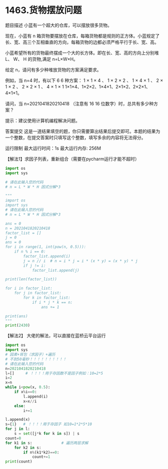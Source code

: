 # 1463.货物摆放问题

题目描述
小蓝有一个超大的仓库，可以摆放很多货物。

现在，小蓝有 
n 箱货物要摆放在仓库，每箱货物都是规则的正方体。小蓝规定了长、宽、高三个互相垂直的方向，每箱货物的边都必须严格平行于长、宽、高。

小蓝希望所有的货物最终摆成一个大的长方体。即在长、宽、高的方向上分别堆 
L、
W、
H 的货物,满足 
n=L×W×H。

给定 
n，请问有多少种堆放货物的方案满足要求。

例如，当 
n=4 时，有以下 
6
6 种方案：
1
×
1
×
4
、
1
×
2
×
2
、
1
×
4
×
1
、
2
×
1
×
2
、
2
×
2
×
1
、
4
×
1
×
1
1×1×4、1×2×2、1×4×1、2×1×2、2×2×1、4×1×1。

请问，当 
n=2021041820210418 （注意有 
16
16 位数字）时，总共有多少种方案？

提示：建议使用计算机编程解决问题。

答案提交
这是一道结果填空的题，你只需要算出结果后提交即可。本题的结果为一个整数，在提交答案时只填写这个整数，填写多余的内容将无法得分。

运行限制
最大运行时间：1s
最大运行内存: 256M

【解法1】求因子列表，重新组合（需要在pycharm运行才能不超时）
```python
import os
import sys

# 请在此输入您的代码
# n = L * W * H 因式分解*3

"""
import os
import sys
# 请在此输入您的代码
# n = L * W * H 因式分解*3

ans = 0
n = 2021041820210418
factor_list = []
j = 0
ans = 0
for i in range(1, int(pow(n, 0.5))):
    if n % i == 0:
        factor_list.append(i)
        j = n // i  # n = i * j = i * (x * y) = (x * y) * j
        if j != i:
            factor_list.append(j)

print(len(factor_list))

for i in factor_list:
    for j in factor_list:
        for k in factor_list:
            if i * j * k == n:
                ans += 1

print(ans)
"""
print(2430)

```

【解法2】 大佬的解法，可以直接在蓝桥云平台运行

```python
import os
import sys
# 因素+背包（求因子）+遍历
# 不到50毫秒！！！！！！！！！！
# 请在此输入您的代码
n=2021041820210418
l=[]     # ！！！！用于存因数不是因子例如：10=2*5
i=2
x=n
while i<pow(x, 0.5):
    if x%i==0:
        l.append(i)
        x=x//i
    else:
        i+=1

l.append(x)
s={1}   # ！！！！用于存因子 如10=1*2*5*10
for j in l:
    s = set([j*k for k in s]) | s
count=0
for k1 in s:             # 遍历两层求解
    for k2 in s:
        if n%(k1*k2)==0:
            count+=1
print(count)
```



